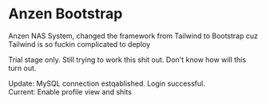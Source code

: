 # Anzen Bootstrap
Anzen NAS System, changed the framework from Tailwind to Bootstrap cuz Tailwind is so fuckin complicated to deploy

Trial stage only. Still trying to work this shit out. Don't know how will this turn out.

Update: MySQL connection estqablished. Login successful.\
Current: Enable profile view and shits
